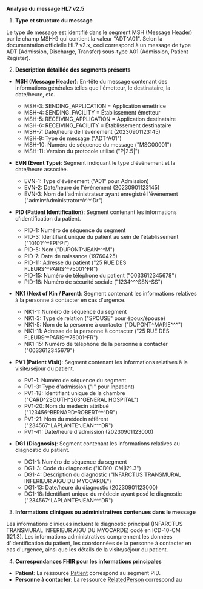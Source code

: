 **Analyse du message HL7 v2.5**

1. **Type et structure du message**

Le type de message est identifié dans le segment MSH (Message Header) par le champ MSH-9 qui contient la valeur "ADT^A01". Selon la documentation officielle HL7 v2.x, ceci correspond à un message de type ADT (Admission, Discharge, Transfer) sous-type A01 (Admission, Patient Register).

2. **Description détaillée des segments présents**

- **MSH (Message Header)**: En-tête du message contenant des informations générales telles que l'émetteur, le destinataire, la date/heure, etc.
  - MSH-3: SENDING_APPLICATION = Application émettrice
  - MSH-4: SENDING_FACILITY = Établissement émetteur
  - MSH-5: RECEIVING_APPLICATION = Application destinataire
  - MSH-6: RECEIVING_FACILITY = Établissement destinataire
  - MSH-7: Date/heure de l'événement (20230901123145)
  - MSH-9: Type de message ("ADT^A01")
  - MSH-10: Numéro de séquence du message ("MSG00001")
  - MSH-11: Version du protocole utilisé ("P|2.5|")

- **EVN (Event Type)**: Segment indiquant le type d'événement et la date/heure associée.
  - EVN-1: Type d'événement ("A01" pour Admission)
  - EVN-2: Date/heure de l'événement (20230901123145)
  - EVN-3: Nom de l'administrateur ayant enregistré l'événement ("admin^Administrator^A^^^Dr")

- **PID (Patient Identification)**: Segment contenant les informations d'identification du patient.
  - PID-1: Numéro de séquence du segment
  - PID-3: Identifiant unique du patient au sein de l'établissement ("10101^^^EPI^PI")
  - PID-5: Nom ("DUPONT^JEAN^^^M")
  - PID-7: Date de naissance (19760425)
  - PID-11: Adresse du patient ("25 RUE DES FLEURS^^PARIS^^75001^FR")
  - PID-15: Numéro de téléphone du patient ("0033612345678")
  - PID-18: Numéro de sécurité sociale ("1234^^^SSN^SS")

- **NK1 (Next of Kin / Parent)**: Segment contenant les informations relatives à la personne à contacter en cas d'urgence.
  - NK1-1: Numéro de séquence du segment
  - NK1-3: Type de relation ("SPOUSE" pour époux/épouse)
  - NK1-5: Nom de la personne à contacter ("DUPONT^MARIE^^^")
  - NK1-11: Adresse de la personne à contacter ("25 RUE DES FLEURS^^PARIS^^75001^FR")
  - NK1-15: Numéro de téléphone de la personne à contacter ("0033612345679")

- **PV1 (Patient Visit)**: Segment contenant les informations relatives à la visite/séjour du patient.
  - PV1-1: Numéro de séquence du segment
  - PV1-3: Type d'admission ("I" pour Inpatient)
  - PV1-18: Identifiant unique de la chambre ("CARD^2SOUTH^203^GENERAL HOSPITAL")
  - PV1-20: Nom du médecin attribué ("123456^BERNARD^ROBERT^^^DR")
  - PV1-21: Nom du médecin référent ("234567^LAPLANTE^JEAN^^^DR")
  - PV1-41: Date/heure d'admission (20230901123000)

- **DG1 (Diagnosis)**: Segment contenant les informations relatives au diagnostic du patient.
  - DG1-1: Numéro de séquence du segment
  - DG1-3: Code du diagnostic ("ICD10-CM|I21.3")
  - DG1-4: Description du diagnostic ("INFARCTUS TRANSMURAL INFERIEUR AIGU DU MYOCARDE")
  - DG1-13: Date/heure du diagnostic (20230901123000)
  - DG1-18: Identifiant unique du médecin ayant posé le diagnostic ("234567^LAPLANTE^JEAN^^^DR")

3. **Informations cliniques ou administratives contenues dans le message**

Les informations cliniques incluent le diagnostic principal (INFARCTUS TRANSMURAL INFERIEUR AIGU DU MYOCARDE) codé en ICD-10-CM (I21.3). Les informations administratives comprennent les données d'identification du patient, les coordonnées de la personne à contacter en cas d'urgence, ainsi que les détails de la visite/séjour du patient.

4. **Correspondances FHIR pour les informations principales**

- **Patient**: La ressource [Patient](https://www.hl7.org/fhir/patient.html) correspond au segment PID.
- **Personne à contacter**: La ressource [RelatedPerson](https://www.hl7.org/fhir/relatedperson.html) correspond au